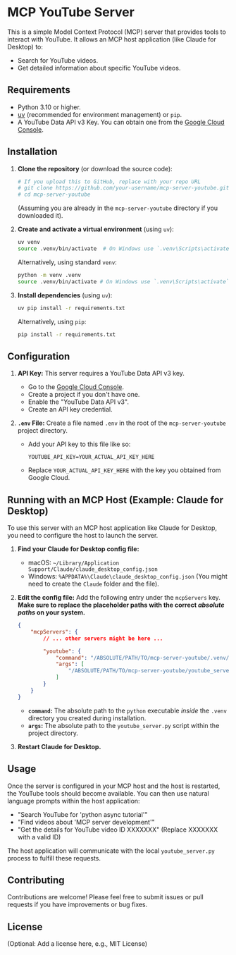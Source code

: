 # MCP YouTube Server

This is a simple Model Context Protocol (MCP) server that provides tools to interact with YouTube. It allows an MCP host application (like Claude for Desktop) to:

*   Search for YouTube videos.
*   Get detailed information about specific YouTube videos.

## Requirements

*   Python 3.10 or higher.
*   [uv](https://github.com/astral-sh/uv) (recommended for environment management) or `pip`.
*   A YouTube Data API v3 Key. You can obtain one from the [Google Cloud Console](https://console.cloud.google.com/apis/credentials).

## Installation

1.  **Clone the repository** (or download the source code):
    ```bash
    # If you upload this to GitHub, replace with your repo URL
    # git clone https://github.com/your-username/mcp-server-youtube.git
    # cd mcp-server-youtube
    ```
    (Assuming you are already in the `mcp-server-youtube` directory if you downloaded it).

2.  **Create and activate a virtual environment** (using `uv`):
    ```bash
    uv venv
    source .venv/bin/activate  # On Windows use `.venv\Scripts\activate`
    ```
    Alternatively, using standard `venv`:
    ```bash
    python -m venv .venv
    source .venv/bin/activate # On Windows use `.venv\Scripts\activate`
    ```

3.  **Install dependencies** (using `uv`):
    ```bash
    uv pip install -r requirements.txt
    ```
    Alternatively, using `pip`:
    ```bash
    pip install -r requirements.txt
    ```

## Configuration

1.  **API Key:** This server requires a YouTube Data API v3 key.
    *   Go to the [Google Cloud Console](https://console.cloud.google.com/apis/credentials).
    *   Create a project if you don't have one.
    *   Enable the "YouTube Data API v3".
    *   Create an API key credential.

2.  **`.env` File:** Create a file named `.env` in the root of the `mcp-server-youtube` project directory.
    *   Add your API key to this file like so:
        ```
        YOUTUBE_API_KEY=YOUR_ACTUAL_API_KEY_HERE
        ```
    *   Replace `YOUR_ACTUAL_API_KEY_HERE` with the key you obtained from Google Cloud.

## Running with an MCP Host (Example: Claude for Desktop)

To use this server with an MCP host application like Claude for Desktop, you need to configure the host to launch the server.

1.  **Find your Claude for Desktop config file:**
    *   macOS: `~/Library/Application Support/Claude/claude_desktop_config.json`
    *   Windows: `%APPDATA%\Claude\claude_desktop_config.json` (You might need to create the `Claude` folder and the file).

2.  **Edit the config file:** Add the following entry under the `mcpServers` key. **Make sure to replace the placeholder paths with the correct *absolute paths* on your system.**

    ```json
    {
        "mcpServers": {
            // ... other servers might be here ...

            "youtube": {
                "command": "/ABSOLUTE/PATH/TO/mcp-server-youtube/.venv/bin/python",
                "args": [
                    "/ABSOLUTE/PATH/TO/mcp-server-youtube/youtube_server.py"
                ]
            }
        }
    }
    ```
    *   **`command`:** The absolute path to the `python` executable *inside* the `.venv` directory you created during installation.
    *   **`args`:** The absolute path to the `youtube_server.py` script within the project directory.

3.  **Restart Claude for Desktop.**

## Usage

Once the server is configured in your MCP host and the host is restarted, the YouTube tools should become available.
You can then use natural language prompts within the host application:

*   "Search YouTube for 'python async tutorial'"
*   "Find videos about 'MCP server development'"
*   "Get the details for YouTube video ID XXXXXXX" (Replace XXXXXXX with a valid ID)

The host application will communicate with the local `youtube_server.py` process to fulfill these requests.

## Contributing

Contributions are welcome! Please feel free to submit issues or pull requests if you have improvements or bug fixes.

## License

(Optional: Add a license here, e.g., MIT License)
